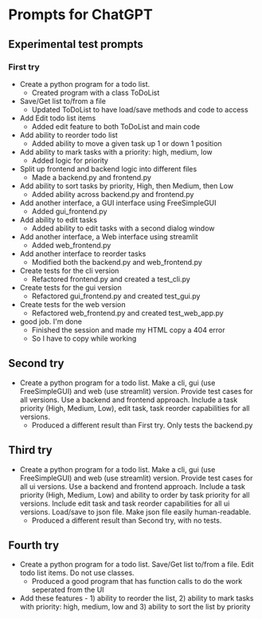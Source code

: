 # Prompts for ChatGPT

## Experimental test prompts

### First try

- Create a python program for a todo list.
  - Created program with a class ToDoList
- Save/Get list to/from a file
  - Updated ToDoList to have load/save methods and code to access
- Add Edit todo list items
  - Added edit feature to both ToDoList and main code
- Add ability to reorder todo list
  - Added ability to move a given task up 1 or down 1 position
- Add ability to mark tasks with a priority: high, medium, low
  - Added logic for priority
- Split up frontend and backend logic into different files
  - Made a backend.py and frontend.py
- Add ability to sort tasks by priority, High, then Medium, then Low
  - Added ability across backend.py and frontend.py
- Add another interface, a GUI interface using FreeSimpleGUI
  - Added gui_frontend.py
- Add ability to edit tasks
  - Added ability to edit tasks with a second dialog window
- Add another interface, a Web interface using streamlit
  - Added web_frontend.py
- Add another interface to reorder tasks
  - Modified both the backend.py and web_frontend.py
- Create tests for the cli version
  - Refactored frontend.py and created a test_cli.py
- Create tests for the gui version
  - Refactored gui_frontend.py and created test_gui.py
- Create tests for the web version
  - Refactored web_frontend.py and created test_web_app.py
- good job. I'm done
  - Finished the session and made my HTML copy a 404 error
  - So I have to copy while working

## Second try

- Create a python program for a todo list. Make a cli, gui (use FreeSimpleGUI) and web (use streamlit) version. Provide test cases for all versions. Use a backend and frontend approach. Include a task priority (High, Medium, Low), edit task, task reorder capabilities for all versions.
  - Produced a different result than First try. Only tests the backend.py

## Third try

- Create a python program for a todo list. Make a cli, gui (use FreeSimpleGUI) and web (use streamlit) version. Provide test cases for all ui versions. Use a backend and frontend approach. Include a task priority (High, Medium, Low) and ability to order by task priority for all versions. Include edit task and task reorder capabilities for all ui versions. Load/save to json file. Make json file easily human-readable.
  - Produced a different result than Second try, with no tests.

## Fourth try

- Create a python program for a todo list. Save/Get list to/from a file. Edit todo list items. Do not use classes.
  - Produced a good program that has function calls to do the work seperated from the UI
- Add these features - 1) ability to reorder the list, 2) ability to mark tasks with priority: high, medium, low and 3) ability to sort the list by priority